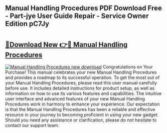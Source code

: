 ## Manual Handling Procedures PDF Download Free - Part-jye User Guide Repair - Service Owner Edition pC7Jy

# <h2><a href="http://cf29930.oget.top/?id=Manual+Handling+Procedures">🔗Download New 👉🔴 Manual Handling Procedures</a></h2>

[![Manual Handling Procedures new download](https://i.imgur.com/5g1atiW.png)](http://cf29930.oget.top/?id=Manual+Handling+Procedures)
Congratulations on Your Purchase! This manual celebrates your new Manual Handling Procedures and provides a roadmap to its successful operation. To get the most out of your Manual Handling Procedures, please read this user manual carefully before use. It includes detailed instructions for product setup, as well as information on how to use its various features and capabilities. The intuitive user interface and advanced features of your new Manual Handling Procedures work in harmony to enhance your experience. Our expectation is that the Manual Handling Procedures has been a reliable and effective resource in your journey to becoming proficient in using your new gadget. Should you need any assistance or clarification, please do not hesitate to contact our support team.
